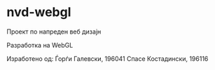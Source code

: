 # nvd-webgl
Проект по напреден веб дизајн

Разработка на WebGL

Изработено од:
Ѓорѓи Галевски, 196041​
Спасе Костадински, 196116​
